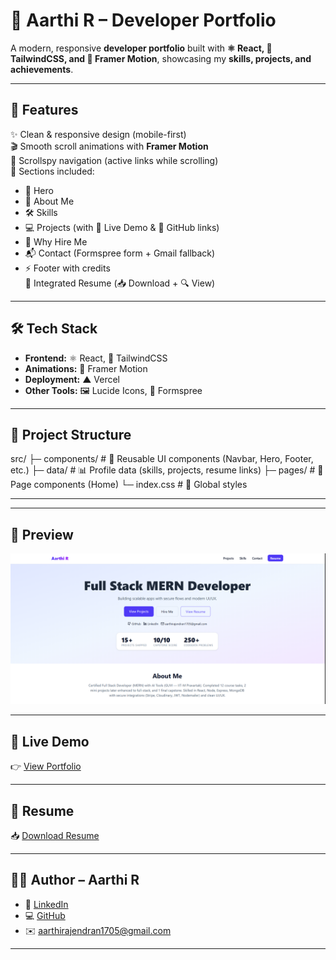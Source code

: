 # 🌟 Aarthi R – Developer Portfolio  

A modern, responsive **developer portfolio** built with **⚛️ React, 🎨 TailwindCSS, and 🎥 Framer Motion**, showcasing my **skills, projects, and achievements**.  

---

## 🚀 Features  
✨ Clean & responsive design (mobile-first)  
🎬 Smooth scroll animations with **Framer Motion**  
🧭 Scrollspy navigation (active links while scrolling)  
📂 Sections included:  
   - 👋 Hero  
   - 🙋 About Me  
   - 🛠 Skills  
   - 💻 Projects (with 🔗 Live Demo & 📂 GitHub links)  
   - 🤝 Why Hire Me  
   - 📬 Contact (Formspree form + Gmail fallback)  
   - ⚡ Footer with credits  
📄 Integrated Resume (📥 Download + 🔍 View)  

---

## 🛠 Tech Stack  
- **Frontend:** ⚛️ React, 🎨 TailwindCSS  
- **Animations:** 🎥 Framer Motion  
- **Deployment:** ▲ Vercel  
- **Other Tools:** 🖼 Lucide Icons, 📧 Formspree  

---

## 📂 Project Structure  

src/
├─ components/ # 🔧 Reusable UI components (Navbar, Hero, Footer, etc.)
├─ data/ # 📊 Profile data (skills, projects, resume links)
├─ pages/ # 📄 Page components (Home)
└─ index.css # 🎨 Global styles

---


---

## 📸 Preview
![alt text](image.png)

---

## 🔗 Live Demo
👉 [View Portfolio](https://your-portfolio-link.vercel.app)

---

## 📄 Resume  
📥 [Download Resume](public/resume/Aarthi-R-Resume.pdf)  

---

## 👩‍💻 Author – Aarthi R  
- 🔗 [LinkedIn](https://linkedin.com/in/aarthi-r-66944628a/)  
- 💻 [GitHub](https://github.com/Aarthi1720)  
- ✉️ aarthirajendran1705@gmail.com  

---
